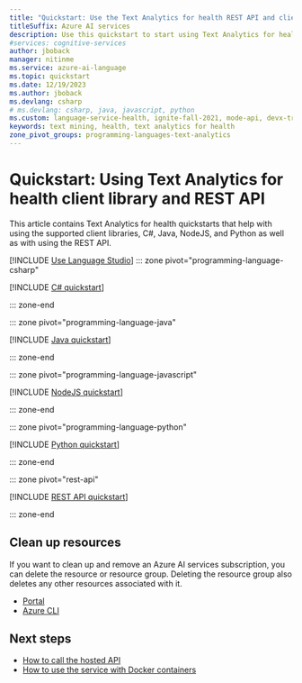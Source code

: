 ```yaml
---
title: "Quickstart: Use the Text Analytics for health REST API and client library"
titleSuffix: Azure AI services
description: Use this quickstart to start using Text Analytics for health.
#services: cognitive-services
author: jboback
manager: nitinme
ms.service: azure-ai-language
ms.topic: quickstart
ms.date: 12/19/2023
ms.author: jboback
ms.devlang: csharp
# ms.devlang: csharp, java, javascript, python
ms.custom: language-service-health, ignite-fall-2021, mode-api, devx-track-extended-java, devx-track-js, devx-track-python
keywords: text mining, health, text analytics for health
zone_pivot_groups: programming-languages-text-analytics
---
```


# Quickstart: Using Text Analytics for health client library and REST API

This article contains Text Analytics for health quickstarts that help with using the supported client libraries, C#, Java, NodeJS, and Python as well as with using the REST API.

[!INCLUDE [Use Language Studio](../includes/use-language-studio.md)]
::: zone pivot="programming-language-csharp"

[!INCLUDE [C# quickstart](includes/quickstarts/csharp-sdk.md)]

::: zone-end

::: zone pivot="programming-language-java"

[!INCLUDE [Java quickstart](includes/quickstarts/java-sdk.md)]

::: zone-end

::: zone pivot="programming-language-javascript"

[!INCLUDE [NodeJS quickstart](includes/quickstarts/nodejs-sdk.md)]

::: zone-end

::: zone pivot="programming-language-python"

[!INCLUDE [Python quickstart](includes/quickstarts/python-sdk.md)]

::: zone-end

::: zone pivot="rest-api"

[!INCLUDE [REST API quickstart](includes/quickstarts/rest-api.md)] 

::: zone-end

## Clean up resources

If you want to clean up and remove an Azure AI services subscription, you can delete the resource or resource group. Deleting the resource group also deletes any other resources associated with it.

* [Portal](../../multi-service-resource.md?pivots=azportal#clean-up-resources)
* [Azure CLI](../../multi-service-resource.md?pivots=azcli#clean-up-resources)



## Next steps

* [How to call the hosted API](./how-to/call-api.md)
* [How to use the service with Docker containers](./how-to/use-containers.md) 
